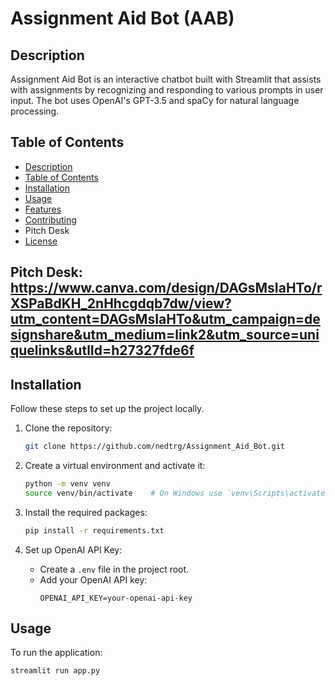 # Assignment Aid Bot (AAB)


## Description

Assignment Aid Bot is an interactive chatbot built with Streamlit that assists with assignments by recognizing and responding to various prompts in user input. The bot uses OpenAI's GPT-3.5 and spaCy for natural language processing.

## Table of Contents

- [Description](#description)
- [Table of Contents](#table-of-contents)
- [Installation](#installation)
- [Usage](#usage)
- [Features](#features)
- [Contributing](#contributing)
- Pitch Desk
- [License](#license)

## Pitch Desk: https://www.canva.com/design/DAGsMsIaHTo/rXSPaBdKH_2nHhcgdqb7dw/view?utm_content=DAGsMsIaHTo&utm_campaign=designshare&utm_medium=link2&utm_source=uniquelinks&utlId=h27327fde6f

## Installation

Follow these steps to set up the project locally.

1. Clone the repository:
    ```bash
    git clone https://github.com/nedtrg/Assignment_Aid_Bot.git
    ```

2. Create a virtual environment and activate it:
    ```bash
    python -m venv venv
    source venv/bin/activate    # On Windows use `venv\Scripts\activate`
    ```

3. Install the required packages:
    ```bash
    pip install -r requirements.txt
    ```

4. Set up OpenAI API Key:
    - Create a `.env` file in the project root.
    - Add your OpenAI API key:
        ```env
        OPENAI_API_KEY=your-openai-api-key
        ```

## Usage

To run the application:

```bash
streamlit run app.py
